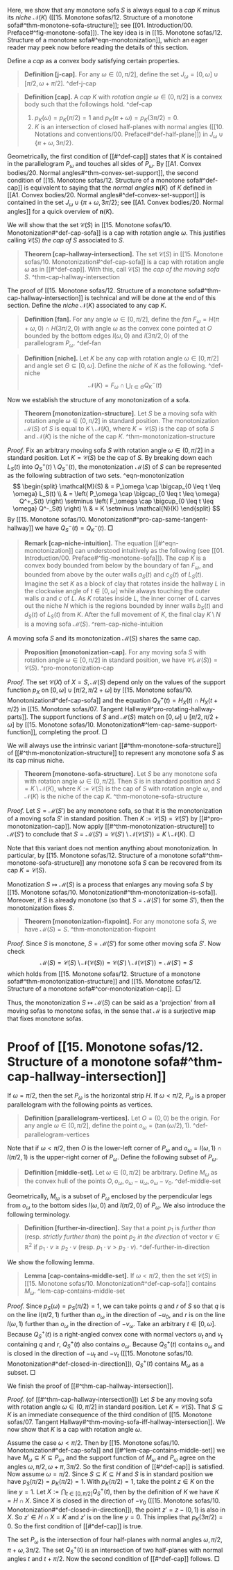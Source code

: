 Here, we show that any monotone sofa $S$ is always equal to a _cap_ $K$ minus its _niche_ $\mathcal{N}(K)$ ([[15. Monotone sofas/12. Structure of a monotone sofa#^thm-monotone-sofa-structure]]; see [[01. Introduction/00. Preface#^fig-monotone-sofa]]). The key idea is in [[15. Monotone sofas/12. Structure of a monotone sofa#^eqn-monotonization]], which an eager reader may peek now before reading the details of this section.

Define a _cap_ as a convex body satisfying certain properties.

> __Definition [j-cap].__ For any $\omega \in (0, \pi/2]$, define the set $J_\omega = [0, \omega] \cup [\pi/2, \omega + \pi/2]$. ^def-j-cap

> __Definition [cap].__ A _cap_ $K$ with _rotation angle_ $\omega \in (0, \pi/2]$ is a convex body such that the followings hold. ^def-cap
> 
> 1. $p_K(\omega) = p_K(\pi/2) = 1$ and $p_K(\pi + \omega) = p_K(3\pi/2) = 0$.
> 2. $K$ is an intersection of closed half-planes with normal angles ([[10. Notations and conventions/00. Preface#^def-half-plane]]) in $J_\omega \cup \{\pi + \omega, 3\pi/2\}$.

Geometrically, the first condition of [[#^def-cap]] states that $K$ is contained in the parallelogram $P_\omega$ and touches all sides of $P_\omega$. By [[A1. Convex bodies/20. Normal angles#^thm-convex-set-support]], the second condition of [[15. Monotone sofas/12. Structure of a monotone sofa#^def-cap]] is equivalent to saying that the _normal angles_ $\mathbf{n}(K)$ of $K$ defined in [[A1. Convex bodies/20. Normal angles#^def-convex-set-support]] is contained in the set $J_\omega \cup \{\pi + \omega, 3\pi/2\}$; see [[A1. Convex bodies/20. Normal angles]] for a quick overview of $\mathbf{n}(K)$.

We will show that the set $\mathcal{C}(S)$ in [[15. Monotone sofas/10. Monotonization#^def-cap-sofa]] is a cap with rotation angle $\omega$. This justifies calling $\mathcal{C}(S)$ _the cap of_ $S$ associated to $S$.

> __Theorem [cap-hallway-intersection].__ The set $\mathcal{C}(S)$ in [[15. Monotone sofas/10. Monotonization#^def-cap-sofa]] is a cap with rotation angle $\omega$ as in [[#^def-cap]]. With this, call $\mathcal{C}(S)$ the _cap of the moving sofa_ $S$. ^thm-cap-hallway-intersection

The proof of [[15. Monotone sofas/12. Structure of a monotone sofa#^thm-cap-hallway-intersection]] is technical and will be done at the end of this section. Define the _niche_ $\mathcal{N}(K)$ associated to any cap $K$.

> __Definition [fan].__ For any angle $\omega \in [0, \pi/2]$, define the _fan_ $F_\omega = H(\pi+\omega, 0) \cap H(3\pi/2, 0)$ with angle $\omega$ as the convex cone pointed at $O$ bounded by the bottom edges $l(\omega, 0)$ and $l(3\pi/2, 0)$ of the parallelogram $P_\omega$. ^def-fan

> __Definition [niche].__ Let $K$ be any cap with rotation angle $\omega \in [0, \pi/2]$ and angle set $\Theta \subseteq [0, \omega]$. Define the _niche_ of $K$ as the following. ^def-niche
$$
\mathcal{N}(K) = F_{\omega} \cap \bigcup_{t \in \Theta} Q^-_K(t)
$$

Now we establish the structure of any monotonization of a sofa.

> __Theorem [monotonization-structure].__ Let $S$ be a moving sofa with rotation angle $\omega \in (0, \pi/2]$ in standard position. The monotonization $\mathcal{M}(S)$ of $S$ is equal to $K \setminus \mathcal{N}(K)$, where $K = \mathcal{C}(S)$ is the cap of sofa $S$ and $\mathcal{N}(K)$ is the niche of the cap $K$. ^thm-monotonization-structure

_Proof._ Fix an arbitrary moving sofa $S$ with rotation angle $\omega \in (0, \pi/2]$ in a standard position. Let $K = \mathcal{C}(S)$ be the cap of $S$. By breaking down each $L_S(t)$ into $Q_S^+(t) \setminus Q_S^-(t)$, the monotonization $\mathcal{M}(S)$ of $S$ can be represented as the following subtraction of two sets. ^eqn-monotonization
$$
\begin{split}
\mathcal{M}(S) & = P_\omega \cap \bigcap_{0 \leq t \leq \omega} L_S(t) \\
& = \left( P_\omega \cap \bigcap_{0 \leq t \leq \omega} Q^+_S(t) \right) \setminus \left( F_\omega \cap \bigcup_{0 \leq t \leq \omega} Q^-_S(t) \right) \\
& = K \setminus \mathcal{N}(K)
\end{split}
$$
By [[15. Monotone sofas/10. Monotonization#^pro-cap-same-tangent-hallway]] we have $Q_S^-(t) = Q_K^-(t)$. □

> __Remark [cap-niche-intuition].__ The equation [[#^eqn-monotonization]] can understood intuitively as the following (see [[01. Introduction/00. Preface#^fig-monotone-sofa]]). The cap $K$ is a convex body bounded from below by the boundary of fan $F_\omega$, and bounded from above by the outer walls $a_S(t)$ and $c_S(t)$ of $L_S(t)$. Imagine the set $K$ as a block of clay that rotates inside the hallway $L$ in the clockwise angle of $t \in [0, \omega]$ while always touching the outer walls $a$ and $c$ of $L$. As $K$ rotates inside $L$, the inner corner of $L$ carves out the niche $N$ which is the regions bounded by inner walls $b_S(t)$ and $d_S(t)$ of $L_S(t)$ from $K$. After the full movement of $K$, the final clay $K \setminus N$ is a moving sofa $\mathcal{M}(S)$. ^rem-cap-niche-intuition

A moving sofa $S$ and its monotonization $\mathcal{M}(S)$ shares the same cap.

> __Proposition [monotonization-cap].__ For any moving sofa $S$ with rotation angle $\omega \in [0, \pi/2]$ in standard position, we have $\mathcal{C}(\mathcal{M}(S)) = \mathcal{C}(S)$. ^pro-monotonization-cap

_Proof._ The set $\mathcal{C}(X)$ of $X = S, \mathcal{M}(S)$ depend only on the values of the support function $p_X$ on $[0, \omega] \cup [\pi/2, \pi/2 + \omega]$ by [[15. Monotone sofas/10. Monotonization#^def-cap-sofa]] and the equation $Q^+_X(t) = H_X(t) \cap H_X(t + \pi/2)$ in [[15. Monotone sofas/07. Tangent Hallway#^pro-rotating-hallway-parts]]. The support functions of $S$ and $\mathcal{M}(S)$ match on $[0, \omega] \cup [\pi/2, \pi/2 + \omega]$ by [[15. Monotone sofas/10. Monotonization#^lem-cap-same-support-function]], completing the proof. □

We will always use the intrinsic variant [[#^thm-monotone-sofa-structure]] of [[#^thm-monotonization-structure]] to represent any monotone sofa $S$ as its cap minus niche.

> __Theorem [monotone-sofa-structure].__ Let $S$ be any monotone sofa with rotation angle $\omega \in (0, \pi/2]$. Then $S$ is in standard position and $S = K \setminus \mathcal{N}(K)$, where $K := \mathcal{C}(S)$ is the cap of $S$ with rotation angle $\omega$, and $\mathcal{N}(K)$ is the niche of the cap $K$.
> ^thm-monotone-sofa-structure

_Proof._ Let $S = \mathcal{M}(S')$ be any monotone sofa, so that it is the monotonization of a moving sofa $S'$ in standard position. Then $K := \mathcal{C}(S) = \mathcal{C}(S')$ by [[#^pro-monotonization-cap]]. Now apply [[#^thm-monotonization-structure]] to $\mathcal{M}(S')$ to conclude that $S = \mathcal{M}(S') = \mathcal{C}(S') \setminus \mathcal{N}(\mathcal{C}(S')) = K \setminus \mathcal{N}(K)$. □

Note that this variant does not mention anything about monotonization. In particular, by [[15. Monotone sofas/12. Structure of a monotone sofa#^thm-monotone-sofa-structure]] any monotone sofa $S$ can be recovered from its cap $K = \mathcal{C}(S)$.

Monotization $S \mapsto \mathcal{M}(S)$ is a process that enlarges any moving sofa $S$ by [[15. Monotone sofas/10. Monotonization#^thm-monotonization-is-sofa]]. Moreover, if $S$ is already monotone (so that $S = \mathcal{M}(S')$ for some $S'$), then the monotonization fixes $S$.

> __Theorem [monotonization-fixpoint].__ For any monotone sofa $S$, we have $\mathcal{M}(S) = S$.
> ^thm-monotonization-fixpoint

_Proof._ Since $S$ is monotone, $S = \mathcal{M}(S')$ for some other moving sofa $S'$. Now check
$$
\mathcal{M}(S) = \mathcal{C}(S) \setminus \mathcal{N}(\mathcal{C}(S)) = \mathcal{C}(S') \setminus \mathcal{N}(\mathcal{C}(S')) = \mathcal{M}(S') = S
$$
which holds from [[15. Monotone sofas/12. Structure of a monotone sofa#^thm-monotonization-structure]] and [[15. Monotone sofas/12. Structure of a monotone sofa#^cor-monotonization-cap]]. □

Thus, the monotonization $S \mapsto \mathcal{M}(S)$ can be said as a 'projection' from all moving sofas to monotone sofas, in the sense that $\mathcal{M}$ is a surjective map that fixes monotone sofas.

# Proof of [[15. Monotone sofas/12. Structure of a monotone sofa#^thm-cap-hallway-intersection]]

If $\omega = \pi / 2$, then the set $P_\omega$ is the horizontal strip $H$. If $\omega < \pi/2$, $P_\omega$ is a proper parallelogram with the following points as vertices.

> __Definition [parallelogram-vertices].__ Let $O = (0, 0)$ be the origin. For any angle $\omega \in (0, \pi/2]$, define the point $o_\omega = (\tan(\omega/2), 1)$. ^def-parallelogram-vertices

Note that if $\omega < \pi/2$, then $O$ is the lower-left corner of $P_\omega$ and $o_{\omega} = l(\omega, 1) \cap l(\pi/2, 1)$ is the upper-right corner of $P_\omega$. Define the following subset of $P_\omega$.

> __Definition [middle-set].__ Let $\omega \in (0, \pi/2]$ be arbitrary. Define $M_\omega$ as the convex hull of the points $O, o_\omega, o_\omega-u_\omega, o_\omega-v_0$. ^def-middle-set

Geometrically, $M_\omega$ is a subset of $P_\omega$ enclosed by the perpendicular legs from $o_\omega$ to the bottom sides $l(\omega, 0)$ and $l(\pi/2, 0)$ of $P_\omega$. We also introduce the following terminology.

> __Definition [further-in-direction].__ Say that a point $p_1$ is _further than_ (resp. _strictly further than_) the point $p_2$ _in the direction_ of vector $v \in \mathbb{R}^2$ if $p_1 \cdot v \geq p_2 \cdot v$ (resp. $p_1 \cdot v > p_2 \cdot v$). ^def-further-in-direction

We show the following lemma.

> __Lemma [cap-contains-middle-set].__ If $\omega < \pi/2$, then the set $\mathcal{C}(S)$ in [[15. Monotone sofas/10. Monotonization#^def-cap-sofa]] contains $M_\omega$. ^lem-cap-contains-middle-set

_Proof._ Since $p_S(\omega) = p_S(\pi/2) = 1$, we can take points $q$ and $r$ of $S$ so that $q$ is on the line $l(\pi/2, 1)$ further than $o_\omega$ in the direction of $-u_0$, and $r$ is on the line $l(\omega, 1)$ further than $o_\omega$ in the direction of $-v_\omega$. Take an arbitrary $t \in [0, \omega]$. Because $Q^+_S(t)$ is a right-angled convex cone with normal vectors $u_t$ and $v_t$ containing $q$ and $r$, $Q_S^+(t)$ also contains $o_\omega$. Because $Q_S^+(t)$ contains $o_\omega$ and is closed in the direction of $-u_t$ and $-v_t$ ([[15. Monotone sofas/10. Monotonization#^def-closed-in-direction]]), $Q_S^+(t)$ contains $M_\omega$ as a subset. □

We finish the proof of [[#^thm-cap-hallway-intersection]].

_Proof._ (of [[#^thm-cap-hallway-intersection]]) Let $S$ be any moving sofa with rotation angle $\omega \in (0, \pi/2]$ in standard position. Let $K = \mathcal{C}(S)$. That $S \subseteq K$ is an immediate consequence of the third condition of [[15. Monotone sofas/07. Tangent Hallway#^thm-moving-sofa-iff-hallway-intersection]]. We now show that $K$ is a cap with rotation angle $\omega$.

Assume the case $\omega < \pi/2$. Then by [[15. Monotone sofas/10. Monotonization#^def-cap-sofa]] and [[#^lem-cap-contains-middle-set]] we have $M_\omega \subseteq K \subseteq P_\omega$, and the support function of $M_\omega$ and $P_\omega$ agree on the angles $\omega, \pi/2, \omega + \pi, 3\pi/2$. So the first condition of [[#^def-cap]] is satisfied. Now assume $\omega = \pi/2$. Since $S \subseteq K \subseteq H$ and $S$ is in standard position we have $p_S(\pi/2) = p_K(\pi/2) = 1$. With $p_K(\pi/2) = 1$, take the point $z \in K$ on the line $y=1$. Let $X := \bigcap_{t \in [0, \pi/2]} Q_S^+(t)$, then by the definition of $K$ we have $K = H \cap X$. Since $X$ is closed in the direction of $-v_0$ ([[15. Monotone sofas/10. Monotonization#^def-closed-in-direction]]), the point $z' = z - (0, 1)$ is also in $X$. So $z' \in H \cap X = K$ and $z'$ is on the line $y=0$. This implies that $p_K(3\pi/2) = 0$. So the first condition of [[#^def-cap]] is true.

The set $P_\omega$ is the intersection of four half-planes with normal angles $\omega, \pi/2, \pi + \omega, 3\pi/2$. The set $Q_S^+(t)$ is an intersection of two half-planes with normal angles $t$ and $t + \pi/2$. Now the second condition of [[#^def-cap]] follows. □